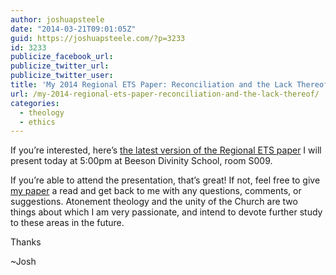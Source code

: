 ```yaml
---
author: joshuapsteele
date: "2014-03-21T09:01:05Z"
guid: https://joshuapsteele.com/?p=3233
id: 3233
publicize_facebook_url:
publicize_twitter_url:
publicize_twitter_user:
title: 'My 2014 Regional ETS Paper: Reconciliation and the Lack Thereof'
url: /my-2014-regional-ets-paper-reconciliation-and-the-lack-thereof/
categories:
  - theology
  - ethics
---
```


If you’re interested, here’s [the latest version of the Regional ETS paper](https://joshuapsteele.com/wp-content/uploads/2014/03/steele-southeast-ets-2014-paper-final-presesntation-edit.pdf) I will present today at 5:00pm at Beeson Divinity School, room S009.

If you’re able to attend the presentation, that’s great! If not, feel free to give [my paper](https://joshuapsteele.com/wp-content/uploads/2014/03/steele-southeast-ets-2014-paper-final-presesntation-edit.pdf) a read and get back to me with any questions, comments, or suggestions. Atonement theology and the unity of the Church are two things about which I am very passionate, and intend to devote further study to these areas in the future.

Thanks

~Josh